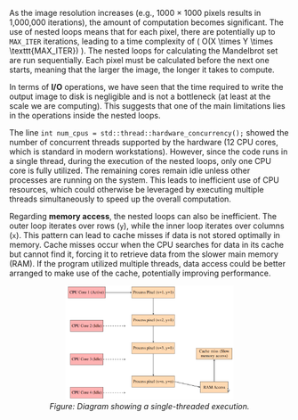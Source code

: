 

As the image resolution increases (e.g., 1000 $\times$ 1000 pixels results in 1,000,000 iterations), the amount of computation becomes significant. The use of nested loops means that for each pixel, there are potentially up to `MAX_ITER` iterations, leading to a time complexity of \( O(X \times Y \times \texttt{MAX_ITER}) \). The nested loops for calculating the Mandelbrot set are run sequentially. Each pixel must be calculated before the next one starts, meaning that the larger the image, the longer it takes to compute.

In terms of **I/O** operations, we have seen that the time required to write the output image to disk is negligible and is not a bottleneck (at least at the scale we are computing). This suggests that one of the main limitations lies in the operations inside the nested loops.

The line `int num_cpus = std::thread::hardware_concurrency();` showed the number of concurrent threads supported by the hardware (12 CPU cores, which is standard in modern workstations). However, since the code runs in a single thread, during the execution of the nested loops, only one CPU core is fully utilized. The remaining cores remain idle unless other processes are running on the system. This leads to inefficient use of CPU resources, which could otherwise be leveraged by executing multiple threads simultaneously to speed up the overall computation.

Regarding **memory access**, the nested loops can also be inefficient. The outer loop iterates over rows (`y`), while the inner loop iterates over columns (`x`). This pattern can lead to cache misses if data is not stored optimally in memory. Cache misses occur when the CPU searches for data in its cache but cannot find it, forcing it to retrieve data from the slower main memory (RAM). If the program utilized multiple threads, data access could be better arranged to make use of the cache, potentially improving performance.


<p align="center">
  <img src="/docs/Figures/Single_thread_diagram.png" alt="Single-threaded execution" width="60%">
  <br>
  <em>Figure: Diagram showing a single-threaded execution.</em>
</p>
